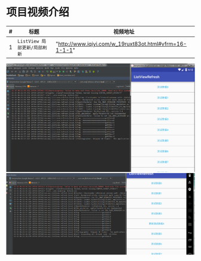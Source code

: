 项目视频介绍 
===========

|#|标题|视频地址|
|---|----|-----|
|1|`ListView 局部更新/局部刷新`|"http://www.iqiyi.com/w_19ruxt83ot.html#vfrm=16-1-1-1"|






![](https://github.com/githubwwj/ListViewReferenceLocal/blob/master/项目截图/第一张截图.png) 
![](https://github.com/githubwwj/ListViewReferenceLocal/blob/master/项目截图/第二张截图.png)

